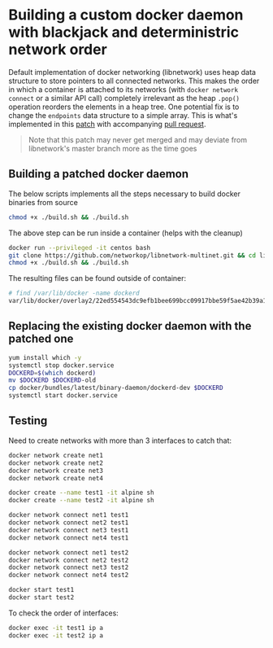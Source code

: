 # Building a custom docker daemon with blackjack and deterministric network order

Default implementation of docker networking (libnetwork) uses heap
data structure to store pointers to all connected networks. This makes
the order in which a container is attached to its networks 
(with `docker network connect` or a similar API call)
completely irrelevant as the heap `.pop()` operation reorders the 
elements in a heap tree. One potential fix is to change the `endpoints`
data structure to a simple array. This is what's implemented in
this [patch](https://github.com/docker/libnetwork/issues/2093) with
accompanying [pull request](https://github.com/docker/libnetwork/issues/2093).

> Note that this patch may never get merged and may
  deviate from libnetwork's master branch more as the time goes

## Building a patched docker daemon

The below scripts implements all the steps necessary to
build docker binaries from source

```bash
chmod +x ./build.sh && ./build.sh
```

The above step can be run inside a container (helps with the cleanup)

```bash
docker run --privileged -it centos bash
git clone https://github.com/networkop/libnetwork-multinet.git && cd libnetwork-multinet
chmod +x ./build.sh && ./build.sh
```

The resulting files can be found outside of container:

```bash
# find /var/lib/docker -name dockerd
var/lib/docker/overlay2/22ed554543dc9efb1bee699bcc09917bbe59f5ae42b39a1c71a5b94f4f67dbf5/diff/docker/bundles/binary-daemon/dockerd /usr/bin/dockerd
```

## Replacing the existing docker daemon with the patched one

```bash
yum install which -y
systemctl stop docker.service
DOCKERD=$(which dockerd)
mv $DOCKERD $DOCKERD-old
cp docker/bundles/latest/binary-daemon/dockerd-dev $DOCKERD
systemctl start docker.service
```

## Testing

Need to create networks with more than 3 interfaces to
catch that:

```bash
docker network create net1
docker network create net2
docker network create net3
docker network create net4

docker create --name test1 -it alpine sh
docker create --name test2 -it alpine sh

docker network connect net1 test1
docker network connect net2 test1
docker network connect net3 test1
docker network connect net4 test1

docker network connect net1 test2
docker network connect net2 test2
docker network connect net3 test2
docker network connect net4 test2

docker start test1
docker start test2
```

To check the order of interfaces:

```bash
docker exec -it test1 ip a
docker exec -it test2 ip a
```


